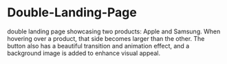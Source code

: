 # Double-Landing-Page
 double landing page showcasing two products: Apple and Samsung. When hovering over a product, that side becomes larger than the other. The button also has a beautiful transition and animation effect, and a background image is added to enhance visual appeal.
